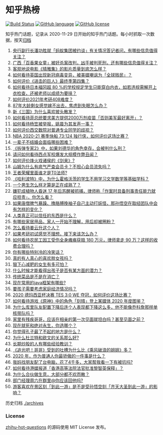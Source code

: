 # 知乎热榜
[![Build Status](https://github.com/ToWeLong/zhihu-hot-questions/workflows/CI/badge.svg)](https://github.com/ToWeLong/zhihu-hot-questions/actions)
[![GitHub language](https://img.shields.io/badge/language-golang-orange.svg)](https://golang.org/)
[![GitHub license](https://img.shields.io/github/license/ToWeLong/zhihu-hot-questions)](https://github.com/ToWeLong/zhihu-hot-questions/blob/main/LICENSE)

知乎热门话题，记录从 2020-11-29 日开始的知乎热门话题。每小时抓取一次数据，按天[归档](./archives)

<!-- BEGIN -->

1. [央行副行长潘功胜就「蚂蚁集团被约谈」有关情况答记者问，有哪些信息值得关注？](https://www.zhihu.com/question/436704650)
1. [广西「百香果女童」被奸杀案改判，凶手被判死刑，还有哪些信息值得关注？](https://www.zhihu.com/question/436816474)
1. [客观地说电影《晴雅集》的影片质量到底怎么样？](https://www.zhihu.com/question/436379457)
1. [如何看待英国出现新冠病毒变异，被美媒嘲讽为「全球贱民」？](https://www.zhihu.com/question/436090381)
1. [如何评价《进击的巨人》最终季第四集？](https://www.zhihu.com/question/436751369)
1. [如何看待日本福冈超 80 %的学校规定学生只能穿白内衣，如若违规需解开上衣检查，还被老师以成绩为要挟？](https://www.zhihu.com/question/436413911)
1. [如何评价2021年考研408难度？](https://www.zhihu.com/question/436728345)
1. [87年大龄剩女感觉嫁不出去，焦虑到失眠怎么办？](https://www.zhihu.com/question/434712309)
1. [新《三国》为什么喜欢披头散发？](https://www.zhihu.com/question/431253577)
1. [如何看待菲总统要求美方提供2000万剂疫苗「否则美军最好离开」？](https://www.zhihu.com/question/436725388)
1. [如何看待杨笠被举报，姚晨为其发声一事？](https://www.zhihu.com/question/436790259)
1. [如何评价西交数院对普通专业同学的歧视？](https://www.zhihu.com/question/436643560)
1. [NBA 2020-21 赛季快船 73:124 独行侠，如何评价这场比赛？](https://www.zhihu.com/question/436802552)
1. [一辈子不结婚会面临哪些困难？](https://www.zhihu.com/question/424799240)
1. [《拆弹专家2》中，如果刘德华的角色幸存，会被判什么刑？](https://www.zhihu.com/question/436359447)
1. [请问如何看待西点军校爆发大规模作弊丑闻？](https://www.zhihu.com/question/436109775)
1. [如何评价烽火戏诸侯的《剑来》?](https://www.zhihu.com/question/335960527)
1. [山姆为什么有底气严查会员卡？不担心会员流失吗？](https://www.zhihu.com/question/435214414)
1. [王者荣耀里面谁才是T0法师?](https://www.zhihu.com/question/399901238)
1. [《哈利波特》中，为什么霍格沃茨的学生不用学习文学数学等基础学科？](https://www.zhihu.com/question/432739605)
1. [一个男生怎么样才算是正在成熟了？](https://www.zhihu.com/question/431134549)
1. [嫌犯成植物人昏迷 17 年后苏醒被抓捕，律师称「作案时具备刑事责任能力就应担责」，你怎么看？](https://www.zhihu.com/question/436700954)
1. [如果唐僧脾气暴躁、撸胳膊挽袖子自己主动打妖怪，那孙悟空在取经团队中会有怎样的变化？](https://www.zhihu.com/question/374876936)
1. [人类真正可以信任的东西是什么？](https://www.zhihu.com/question/429528670)
1. [有哪些家居用品，家人一开始不理解，用后却被圈粉？](https://www.zhihu.com/question/435429498)
1. [怎么看待姜云升这个人？](https://www.zhihu.com/question/429433594)
1. [如果考研初试感觉不理想，接下来该怎么办？](https://www.zhihu.com/question/436728837)
1. [如何看待农民工因工受伤全身瘫痪获赔 180 万元，律师拿走 90 万？这样的收费合理吗？](https://www.zhihu.com/question/436628220)
1. [你有哪些特别冷的冷笑话？](https://www.zhihu.com/question/59956125)
1. [真的有人真心的喜欢胖女孩吗？](https://www.zhihu.com/question/434828045)
1. [狠下心减肥的女生有多可怕？](https://www.zhihu.com/question/431969166)
1. [什么时候才能看得出孩子是否有某方面的潜力？](https://www.zhihu.com/question/430464740)
1. [传统菜品是不是在消亡？](https://www.zhihu.com/question/433863389)
1. [现在常用的java框架有哪些?](https://www.zhihu.com/question/362802033)
1. [要孩子需要考虑家庭经济情况吗？](https://www.zhihu.com/question/418325737)
1. [2020 德玛西亚杯决赛 TES 3:0 WE 夺冠，如何评价这场比赛？](https://www.zhihu.com/question/436746897)
1. [如何看待游戏《原神》中的角色「刻晴」登上某媒体 2020 年度图鉴？](https://www.zhihu.com/question/436689326)
1. [为什么库里队友配置下降后连个人表现都下降这么多，他不能像乔科詹那样单核带队吗？](https://www.zhihu.com/question/436237650)
1. [家里有残疾哥哥，应该在相亲的第一次见面就坦白吗？甚至见面之前？](https://www.zhihu.com/question/416657614)
1. [现在就死和绝对永生，你选哪个？](https://www.zhihu.com/question/436232952)
1. [你觉得孔子最了不起的地方是什么？](https://www.zhihu.com/question/429220888)
1. [为什么杜兰特和欧文的关系那么好?](https://www.zhihu.com/question/350780736)
1. [长期炒股的人有哪些经验教训？](https://www.zhihu.com/question/30083453)
1. [《追光吧！哥哥》受到的吐槽为什么比《乘风破浪的姐姐》多？](https://www.zhihu.com/question/434881151)
1. [2020 年，作为普通人你最骄傲的一件事是什么？](https://www.zhihu.com/question/436154922)
1. [我妈找朋友配了台电脑，花了4千多，大家帮我看一下有被坑吗?](https://www.zhihu.com/question/435575023)
1. [如何看待港媒报道「香港高等法院法官批准黎智英保释」？](https://www.zhihu.com/question/436145829)
1. [为什么合伙做生意，大部分都不欢而散？](https://www.zhihu.com/question/297941968)
1. [部门经理周六在群里@你应该回他吗?](https://www.zhihu.com/question/436590282)
1. [游客喜欢在景区刻「到此一游」是不是受孙悟空刻「齐天大圣到此一游」的影响？](https://www.zhihu.com/question/436027668)

<!-- END -->

历史归档 [./archives](./archives)


### License
[zhihu-hot-questions](https://github.com/towelong/zhihu-hot-questions) 的源码使用 MIT License 发布。